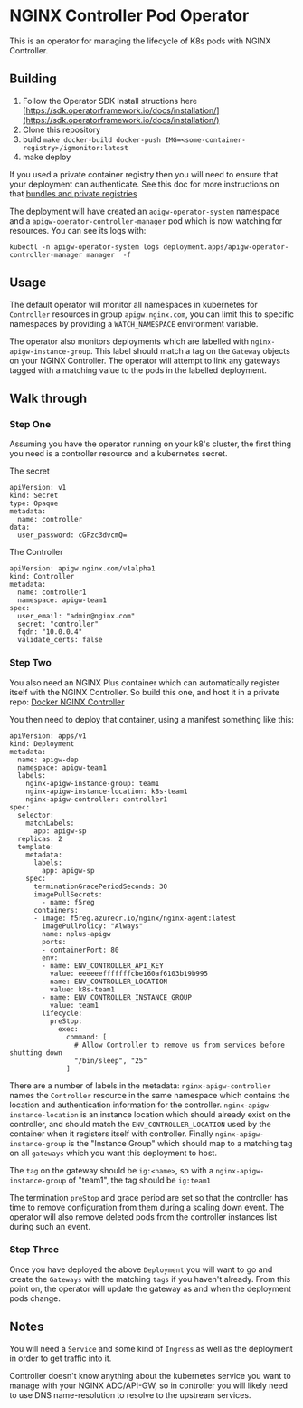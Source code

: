 # NGINX Controller Pod Operator

This is an operator for managing the lifecycle of K8s pods with NGINX Controller. 

## Building

1. Follow the Operator SDK Install structions here [https://sdk.operatorframework.io/docs/installation/](https://sdk.operatorframework.io/docs/installation/)
2. Clone this repository
3. build `make docker-build docker-push IMG=<some-container-registry>/igmonitor:latest`
4. make deploy

If you used a private container registry then you will need to ensure that your deployment can authenticate. See this doc
for more instructions on that [bundles and private registries](https://sdk.operatorframework.io/docs/olm-integration/cli-overview/#private-bundle-and-catalog-image-registries)

The deployment will have created an `aoigw-operator-system` namespace and a `apigw-operator-controller-manager` pod which is now
watching for resources. You can see its logs with:

```
kubectl -n apigw-operator-system logs deployment.apps/apigw-operator-controller-manager manager  -f
```

## Usage

The default operator will monitor all namespaces in kubernetes for `Controller` resources in group `apigw.nginx.com`, you can limit this to
specific namespaces by providing a `WATCH_NAMESPACE` environment variable.

The operator also monitors deployments which are labelled with `nginx-apigw-instance-group`. This label should match a tag on the `Gateway` objects
on your NGINX Controller. The operator will attempt to link any gateways tagged with a matching value to the pods in the labelled deployment.

## Walk through

### Step One

Assuming you have the operator running on your k8's cluster, the first thing you need is a controller resource and a kubernetes secret.

The secret

```
apiVersion: v1
kind: Secret
type: Opaque
metadata:
  name: controller
data:
  user_password: cGFzc3dvcmQ=
```

The Controller

```
apiVersion: apigw.nginx.com/v1alpha1
kind: Controller
metadata:
  name: controller1
  namespace: apigw-team1
spec:
  user_email: "admin@nginx.com"
  secret: "controller"
  fqdn: "10.0.0.4"
  validate_certs: false
```

### Step Two

You also need an NGINX Plus container which can automatically register itself with the NGINX Controller.
So build this one, and host it in a private repo: [Docker NGINX Controller](https://github.com/nginxinc/docker-nginx-controller)

You then need to deploy that container, using a manifest something like this:

```
apiVersion: apps/v1
kind: Deployment
metadata:
  name: apigw-dep
  namespace: apigw-team1
  labels:
    nginx-apigw-instance-group: team1
    nginx-apigw-instance-location: k8s-team1
    nginx-apigw-controller: controller1
spec:
  selector:
    matchLabels:
      app: apigw-sp
  replicas: 2
  template:
    metadata:
      labels:
        app: apigw-sp
    spec:
      terminationGracePeriodSeconds: 30
      imagePullSecrets:
        - name: f5reg
      containers:
      - image: f5reg.azurecr.io/nginx/nginx-agent:latest
        imagePullPolicy: "Always"
        name: nplus-apigw
        ports:
        - containerPort: 80
        env:
        - name: ENV_CONTROLLER_API_KEY
          value: eeeeeefffffffcbe160af6103b19b995
        - name: ENV_CONTROLLER_LOCATION
          value: k8s-team1
        - name: ENV_CONTROLLER_INSTANCE_GROUP
          value: team1
        lifecycle:
          preStop:
            exec:
              command: [
                # Allow Controller to remove us from services before shutting down
                "/bin/sleep", "25"
              ]
```

There are a number of labels in the metadata: `nginx-apigw-controller` names the `Controller` resource in the same namespace
which contains the location and authentication information for the controller. `nginx-apigw-instance-location` is an instance
location which should already exist on the controller, and should match the `ENV_CONTROLLER_LOCATION` used by the container
when it registers itself with controller. Finally `nginx-apigw-instance-group` is the "Instance Group" which should map to
a matching tag on all `gateways` which you want this deployment to host. 

The `tag` on the gateway should be `ig:<name>`, so with a `nginx-apigw-instance-group` of "team1", the tag should be `ig:team1`

The termination `preStop` and grace period are set so that the controller has time to remove configuration from them during
a scaling down event. The operator will also remove deleted pods from the controller instances list during such an event.

### Step Three

Once you have deployed the above `Deployment` you will want to go and create the `Gateways` with the matching `tags` if you haven't
already. From this point on, the operator will update the gateway as and when the deployment pods change.

## Notes

You will need a `Service` and some kind of `Ingress` as well as the deployment in order to get traffic into it. 

Controller doesn't know anything about the kubernetes service you want to manage with your NGINX ADC/API-GW, so in controller you
will likely need to use DNS name-resolution to resolve to the upstream services.


